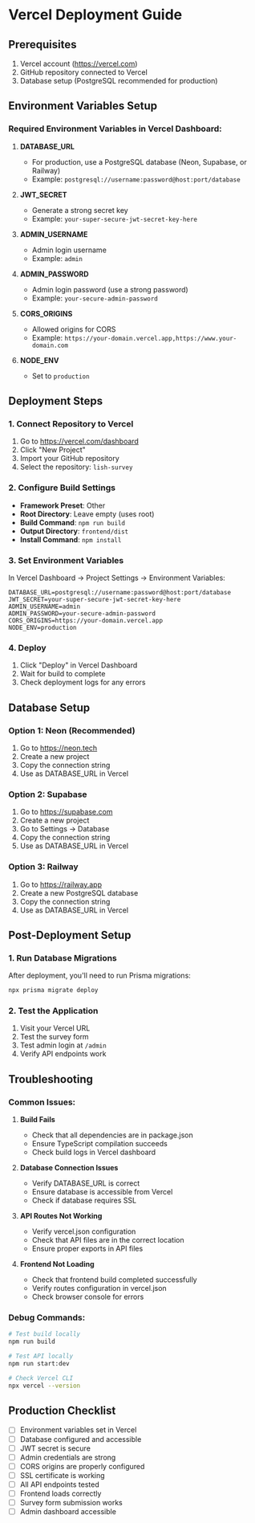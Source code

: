 # Vercel Deployment Guide

## Prerequisites
1. Vercel account (https://vercel.com)
2. GitHub repository connected to Vercel
3. Database setup (PostgreSQL recommended for production)

## Environment Variables Setup

### Required Environment Variables in Vercel Dashboard:

1. **DATABASE_URL**
   - For production, use a PostgreSQL database (Neon, Supabase, or Railway)
   - Example: `postgresql://username:password@host:port/database`

2. **JWT_SECRET**
   - Generate a strong secret key
   - Example: `your-super-secure-jwt-secret-key-here`

3. **ADMIN_USERNAME**
   - Admin login username
   - Example: `admin`

4. **ADMIN_PASSWORD**
   - Admin login password (use a strong password)
   - Example: `your-secure-admin-password`

5. **CORS_ORIGINS**
   - Allowed origins for CORS
   - Example: `https://your-domain.vercel.app,https://www.your-domain.com`

6. **NODE_ENV**
   - Set to `production`

## Deployment Steps

### 1. Connect Repository to Vercel
1. Go to https://vercel.com/dashboard
2. Click "New Project"
3. Import your GitHub repository
4. Select the repository: `lish-survey`

### 2. Configure Build Settings
- **Framework Preset**: Other
- **Root Directory**: Leave empty (uses root)
- **Build Command**: `npm run build`
- **Output Directory**: `frontend/dist`
- **Install Command**: `npm install`

### 3. Set Environment Variables
In Vercel Dashboard → Project Settings → Environment Variables:
```
DATABASE_URL=postgresql://username:password@host:port/database
JWT_SECRET=your-super-secure-jwt-secret-key-here
ADMIN_USERNAME=admin
ADMIN_PASSWORD=your-secure-admin-password
CORS_ORIGINS=https://your-domain.vercel.app
NODE_ENV=production
```

### 4. Deploy
1. Click "Deploy" in Vercel Dashboard
2. Wait for build to complete
3. Check deployment logs for any errors

## Database Setup

### Option 1: Neon (Recommended)
1. Go to https://neon.tech
2. Create a new project
3. Copy the connection string
4. Use as DATABASE_URL in Vercel

### Option 2: Supabase
1. Go to https://supabase.com
2. Create a new project
3. Go to Settings → Database
4. Copy the connection string
5. Use as DATABASE_URL in Vercel

### Option 3: Railway
1. Go to https://railway.app
2. Create a new PostgreSQL database
3. Copy the connection string
4. Use as DATABASE_URL in Vercel

## Post-Deployment Setup

### 1. Run Database Migrations
After deployment, you'll need to run Prisma migrations:
```bash
npx prisma migrate deploy
```

### 2. Test the Application
1. Visit your Vercel URL
2. Test the survey form
3. Test admin login at `/admin`
4. Verify API endpoints work

## Troubleshooting

### Common Issues:

1. **Build Fails**
   - Check that all dependencies are in package.json
   - Ensure TypeScript compilation succeeds
   - Check build logs in Vercel dashboard

2. **Database Connection Issues**
   - Verify DATABASE_URL is correct
   - Ensure database is accessible from Vercel
   - Check if database requires SSL

3. **API Routes Not Working**
   - Verify vercel.json configuration
   - Check that API files are in the correct location
   - Ensure proper exports in API files

4. **Frontend Not Loading**
   - Check that frontend build completed successfully
   - Verify routes configuration in vercel.json
   - Check browser console for errors

### Debug Commands:
```bash
# Test build locally
npm run build

# Test API locally
npm run start:dev

# Check Vercel CLI
npx vercel --version
```

## Production Checklist

- [ ] Environment variables set in Vercel
- [ ] Database configured and accessible
- [ ] JWT secret is secure
- [ ] Admin credentials are strong
- [ ] CORS origins are properly configured
- [ ] SSL certificate is working
- [ ] All API endpoints tested
- [ ] Frontend loads correctly
- [ ] Survey form submission works
- [ ] Admin dashboard accessible
